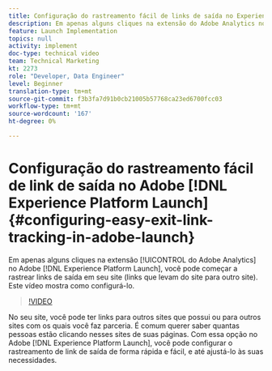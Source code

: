 ```yaml
---
title: Configuração do rastreamento fácil de links de saída no Experience Platform Launch
description: Em apenas alguns cliques na extensão do Adobe Analytics no Experience Platform Launch, você pode começar a rastrear links de saída no seu site (links que levam do site para outro site). Este vídeo mostra como configurá-lo.
feature: Launch Implementation
topics: null
activity: implement
doc-type: technical video
team: Technical Marketing
kt: 2273
role: "Developer, Data Engineer"
level: Beginner
translation-type: tm+mt
source-git-commit: f3b3fa7d91b0cb21005b57768ca23ed6700fcc03
workflow-type: tm+mt
source-wordcount: '167'
ht-degree: 0%

---
```



# Configuração do rastreamento fácil de link de saída no Adobe [!DNL Experience Platform Launch] {#configuring-easy-exit-link-tracking-in-adobe-launch}

Em apenas alguns cliques na extensão [!UICONTROL do Adobe Analytics] no Adobe [!DNL Experience Platform Launch], você pode começar a rastrear links de saída em seu site (links que levam do site para outro site). Este vídeo mostra como configurá-lo.

>[!VIDEO](https://video.tv.adobe.com/v/25763/?quality=12)

No seu site, você pode ter links para outros sites que possui ou para outros sites com os quais você faz parceria. É comum querer saber quantas pessoas estão clicando nesses sites de suas páginas. Com essa opção no Adobe [!DNL Experience Platform Launch], você pode configurar o rastreamento de link de saída de forma rápida e fácil, e até ajustá-lo às suas necessidades.

